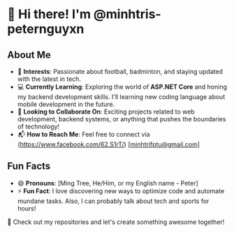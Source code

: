 # 👋 Hi there! I'm @minhtris-peternguyxn

## About Me  
- 🏐 **Interests**: Passionate about football, badminton, and staying updated with the latest in tech.  
- 💻 **Currently Learning**: Exploring the world of **ASP.NET Core** and honing my backend development skills. I'll learning new coding language about mobile development in the future.
- 🤝 **Looking to Collaborate On**: Exciting projects related to web development, backend systems, or anything that pushes the boundaries of technology!  
- 📬 **How to Reach Me**: Feel free to connect via (https://www.facebook.com/62.S1rT/) [minhtrifptu@gmail.com]

## Fun Facts  
- 😄 **Pronouns**: [Ming Tree, He/Him, or my English name - Peter]  
- ⚡ **Fun Fact**: I love discovering new ways to optimize code and automate mundane tasks. Also, I can probably talk about tech and sports for hours!  

🌟 Check out my repositories and let's create something awesome together!
